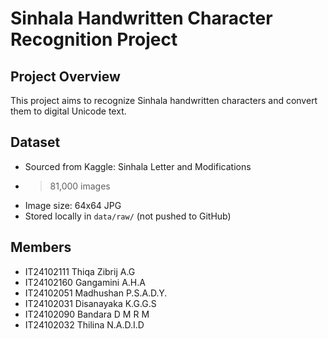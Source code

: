 # Sinhala Handwritten Character Recognition Project

## Project Overview
This project aims to recognize Sinhala handwritten characters and convert them to digital Unicode text.

## Dataset
- Sourced from Kaggle: Sinhala Letter and Modifications
- >81,000 images
- Image size: 64x64 JPG
- Stored locally in `data/raw/` (not pushed to GitHub)


## Members
- IT24102111 Thiqa Zibrij A.G
- IT24102160 Gangamini A.H.A
- IT24102051 Madhushan P.S.A.D.Y.
- IT24102031 Disanayaka K.G.G.S
- IT24102090 Bandara D M R M
- IT24102032 Thilina N.A.D.I.D

